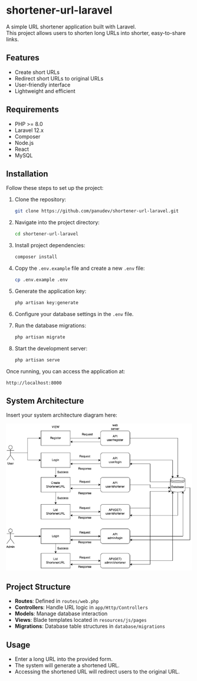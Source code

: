 
# shortener-url-laravel

A simple URL shortener application built with Laravel.  
This project allows users to shorten long URLs into shorter, easy-to-share links.

## Features

- Create short URLs
- Redirect short URLs to original URLs
- User-friendly interface
- Lightweight and efficient

## Requirements

- PHP >= 8.0
- Laravel 12.x
- Composer
- Node.js
- React
- MySQL

## Installation

Follow these steps to set up the project:

1. Clone the repository:
   ```bash
   git clone https://github.com/panudev/shortener-url-laravel.git
   ```

2. Navigate into the project directory:
   ```bash
   cd shortener-url-laravel
   ```

3. Install project dependencies:
   ```bash
   composer install
   ```

4. Copy the `.env.example` file and create a new `.env` file:
   ```bash
   cp .env.example .env
   ```

5. Generate the application key:
   ```bash
   php artisan key:generate
   ```

6. Configure your database settings in the `.env` file.

7. Run the database migrations:
   ```bash
   php artisan migrate
   ```

8. Start the development server:
   ```bash
   php artisan serve
   ```

Once running, you can access the application at:
```
http://localhost:8000
```

## System Architecture

Insert your system architecture diagram here:

![System Architecture](./Shortener.png)

## Project Structure

- **Routes**: Defined in `routes/web.php`
- **Controllers**: Handle URL logic in `app/Http/Controllers`
- **Models**: Manage database interaction
- **Views**: Blade templates located in `resources/js/pages`
- **Migrations**: Database table structures in `database/migrations`

## Usage

- Enter a long URL into the provided form.
- The system will generate a shortened URL.
- Accessing the shortened URL will redirect users to the original URL.

